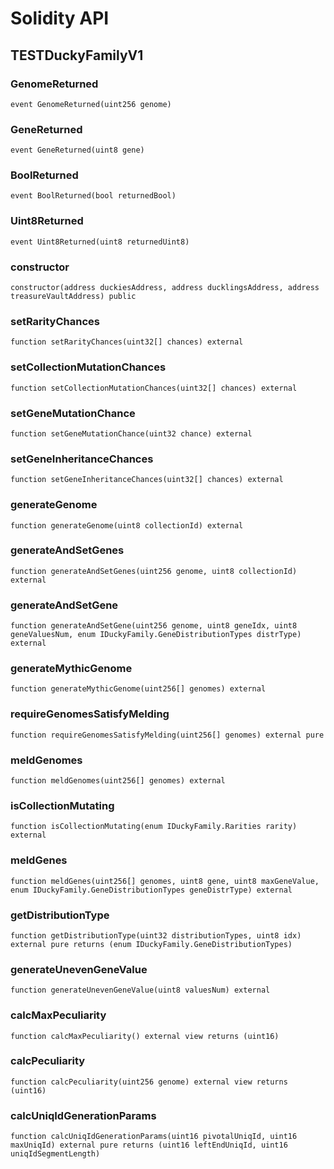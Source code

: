 # Solidity API

## TESTDuckyFamilyV1

### GenomeReturned

```solidity
event GenomeReturned(uint256 genome)
```

### GeneReturned

```solidity
event GeneReturned(uint8 gene)
```

### BoolReturned

```solidity
event BoolReturned(bool returnedBool)
```

### Uint8Returned

```solidity
event Uint8Returned(uint8 returnedUint8)
```

### constructor

```solidity
constructor(address duckiesAddress, address ducklingsAddress, address treasureVaultAddress) public
```

### setRarityChances

```solidity
function setRarityChances(uint32[] chances) external
```

### setCollectionMutationChances

```solidity
function setCollectionMutationChances(uint32[] chances) external
```

### setGeneMutationChance

```solidity
function setGeneMutationChance(uint32 chance) external
```

### setGeneInheritanceChances

```solidity
function setGeneInheritanceChances(uint32[] chances) external
```

### generateGenome

```solidity
function generateGenome(uint8 collectionId) external
```

### generateAndSetGenes

```solidity
function generateAndSetGenes(uint256 genome, uint8 collectionId) external
```

### generateAndSetGene

```solidity
function generateAndSetGene(uint256 genome, uint8 geneIdx, uint8 geneValuesNum, enum IDuckyFamily.GeneDistributionTypes distrType) external
```

### generateMythicGenome

```solidity
function generateMythicGenome(uint256[] genomes) external
```

### requireGenomesSatisfyMelding

```solidity
function requireGenomesSatisfyMelding(uint256[] genomes) external pure
```

### meldGenomes

```solidity
function meldGenomes(uint256[] genomes) external
```

### isCollectionMutating

```solidity
function isCollectionMutating(enum IDuckyFamily.Rarities rarity) external
```

### meldGenes

```solidity
function meldGenes(uint256[] genomes, uint8 gene, uint8 maxGeneValue, enum IDuckyFamily.GeneDistributionTypes geneDistrType) external
```

### getDistributionType

```solidity
function getDistributionType(uint32 distributionTypes, uint8 idx) external pure returns (enum IDuckyFamily.GeneDistributionTypes)
```

### generateUnevenGeneValue

```solidity
function generateUnevenGeneValue(uint8 valuesNum) external
```

### calcMaxPeculiarity

```solidity
function calcMaxPeculiarity() external view returns (uint16)
```

### calcPeculiarity

```solidity
function calcPeculiarity(uint256 genome) external view returns (uint16)
```

### calcUniqIdGenerationParams

```solidity
function calcUniqIdGenerationParams(uint16 pivotalUniqId, uint16 maxUniqId) external pure returns (uint16 leftEndUniqId, uint16 uniqIdSegmentLength)
```

